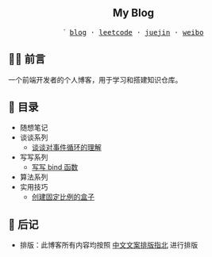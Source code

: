<h2 align="center">My Blog</h2>

<p align="center">
`<samp>
    <a target="_blank" href="https://github.com/pinocchioooooo/blog">blog</a> · 
    <a target="_blank" href="https://leetcode-cn.com/u/pinocchioooo">leetcode</a> ·  
    <a target="_blank" href="https://juejin.cn/user/2682464101477742">juejin</a> · 
    <a target="_blank" href="https://weibo.com">weibo</a>
  </samp>
</p>

## ✍🏻 前言

一个前端开发者的个人博客，用于学习和搭建知识仓库。

## 🧾 目录

- 随想笔记
- 谈谈系列
  - <a href="#">谈谈对事件循环的理解</a>
- 写写系列
  - <a href="./写写系列/写写 bind 函数.md">写写 bind 函数</a>
- 算法系列
- 实用技巧
  - <a href="./使用技巧/创建固定比例的盒子.md">创建固定比例的盒子</a>

## 💬 后记

- 排版：此博客所有内容均按照 [中文文案排版指北](https://github.com/sparanoid/chinese-copywriting-guidelines) 进行排版
